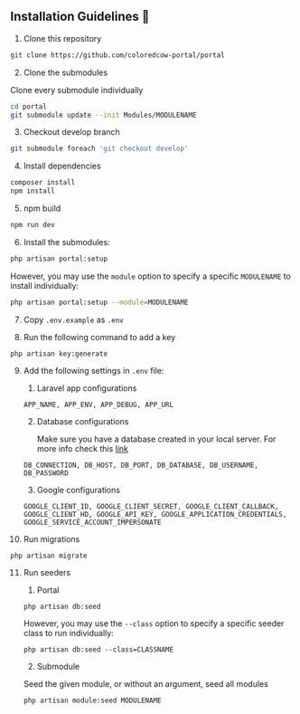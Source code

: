 ## Installation Guidelines :rocket:

1. Clone this repository
```sh
git clone https://github.com/coloredcow-portal/portal
```
2. Clone the submodules

Clone every submodule individually

```sh
cd portal
git submodule update --init Modules/MODULENAME
```
3. Checkout develop branch
```sh
git submodule foreach 'git checkout develop'
```

4. Install dependencies
```sh
composer install
npm install
```

5. npm build
```sh
npm run dev
```

6. Install the submodules:
```sh
php artisan portal:setup
```
However, you may use the ```module``` option to specify a specific ```MODULENAME``` to install individually:

```sh
php artisan portal:setup --module=MODULENAME
```

7. Copy `.env.example` as `.env`

8. Run the following command to add a key
```
php artisan key:generate
```
9. Add the following settings in `.env` file:
    1. Laravel app configurations
    ```
    APP_NAME, APP_ENV, APP_DEBUG, APP_URL
    ```

    2. Database configurations        
        
        Make sure you have a database created in your local server.
        For more info check this [link](https://www.youtube.com/watch?v=4geOENi3--M)
        
    ```
    DB_CONNECTION, DB_HOST, DB_PORT, DB_DATABASE, DB_USERNAME, DB_PASSWORD
    ```
    
    
    3. Google configurations
    ```
    GOOGLE_CLIENT_ID, GOOGLE_CLIENT_SECRET, GOOGLE_CLIENT_CALLBACK, GOOGLE_CLIENT_HD, GOOGLE_API_KEY, GOOGLE_APPLICATION_CREDENTIALS, GOOGLE_SERVICE_ACCOUNT_IMPERSONATE
    ```

10. Run migrations
```
php artisan migrate
```

11. Run seeders
    1. Portal
    ```
    php artisan db:seed
    ```
    However, you may use the ```--class``` option to specify a specific seeder class to run individually:
    ```
    php artisan db:seed --class=CLASSNAME
    ```
    2. Submodule

    Seed the given module, or without an argument, seed all modules
    ```
    php artisan module:seed MODULENAME
    ```
